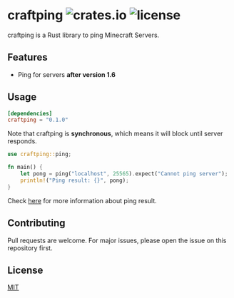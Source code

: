 # craftping ![crates.io](https://img.shields.io/crates/v/craftping.svg) ![license](https://img.shields.io/github/license/kiwiyou/craftping.svg)

craftping is a Rust library to ping Minecraft Servers.

## Features
- Ping for servers **after version 1.6**

## Usage

```toml
[dependencies]
craftping = "0.1.0"
```
Note that craftping is **synchronous**, which means it will block until server responds.
```rust
use craftping::ping;

fn main() {
    let pong = ping("localhost", 25565).expect("Cannot ping server");
    println!("Ping result: {}", pong);
}
```
Check [here](https://wiki.vg/Server_List_Ping#Response) for more information about ping result.

## Contributing
Pull requests are welcome. For major issues, please open the issue on this repository first.

## License
[MIT](https://choosealicense.com/licenses/mit/)

